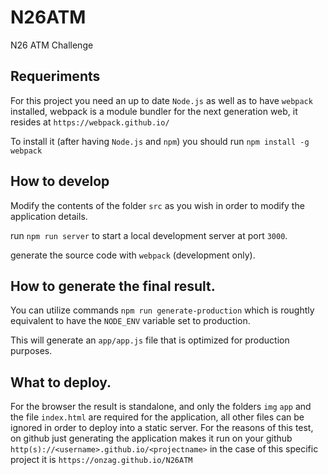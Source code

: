 # N26ATM
N26 ATM Challenge

## Requeriments
For this project you need an up to date `Node.js` as well as to have `webpack` installed, webpack is a module bundler for the next generation web, it resides at `https://webpack.github.io/`

To install it (after having `Node.js` and `npm`) you should run `npm install -g webpack`

## How to develop

Modify the contents of the folder `src` as you wish in order to modify the application details.

run `npm run server` to start a local development server at port `3000`.

generate the source code with `webpack` (development only).

## How to generate the final result.

You can utilize commands `npm run generate-production` which is roughtly equivalent to have the `NODE_ENV` variable set to production.

This will generate an `app/app.js` file that is optimized for production purposes.

## What to deploy.

For the browser the result is standalone, and only the folders `img` `app` and the file `index.html` are required for the application, all other files can be ignored in order to deploy into a
static server. For the reasons of this test, on github just generating the application makes it run on your github `http(s)://<username>.github.io/<projectname>` in the case of this specific project
it is `https://onzag.github.io/N26ATM`
